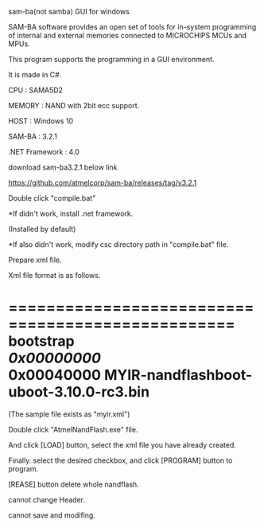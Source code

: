 sam-ba(not samba) GUI for windows



<Introduce>
SAM-BA software provides an open set of tools for in-system programming of internal and external memories connected to MICROCHIPS MCUs and MPUs.

This program supports the programming in a GUI environment.

It is made in C#.


<Test environment>

CPU : SAMA5D2

MEMORY : NAND with 2bit ecc support.

HOST : Windows 10

SAM-BA : 3.2.1

.NET Framework : 4.0

<Necessary>
	
download sam-ba3.2.1 below link

https://github.com/atmelcorp/sam-ba/releases/tag/v3.2.1


<How to compile>
	
Double click "compile.bat"

*If didn't work, install .net framework.

(Installed by default)

*If also didn't work, modify csc directory path in "compile.bat" file.


<How to use>
	
Prepare xml file.

Xml file format is as follows.

==================================================
<NAND>
	<MTD>
		<name>bootstrap</name>
		<address>0x00000000</address>
		<size>0x00040000</size>
		<file>MYIR-nandflashboot-uboot-3.10.0-rc3.bin</file>
	</MTD>
</NAND>
==================================================
(The sample file exists as "myir.xml")

Double click "AtmelNandFlash.exe" file.

And click [LOAD] button, select the xml file you have already created.

Finally. select the desired checkbox, and click [PROGRAM] button to program.

[REASE] button delete whole nandflash.


<To do>
	
cannot change Header.

cannot save and modifing.
